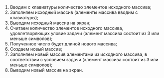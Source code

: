 1. Вводим с клавиатуры количество элементов исходного массива;
2. Заполняем исходный массив (элементы массива вводим с клавиатуры);
3. Выводим исходный массив на экран;
4. Считаем количество элементов исходного массива, удовлетворяющих уловие задачи (элемент массива состоит из 3 или меньше символов);
5. Полученное число будет длиной нового массива;
6. Создаем новый массив;
7. Заполняем новый массив элементами из исходного массива, в соответствии с условием задачи (элемент массива состоит из 3 или меньше символов);
8. Выводим новый массив на экран.